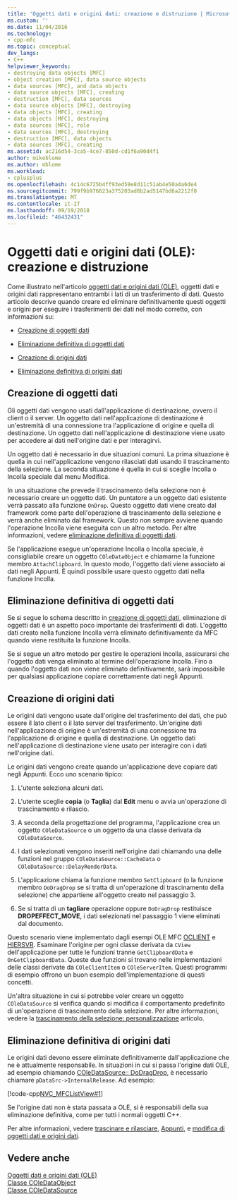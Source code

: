 ```yaml
---
title: 'Oggetti dati e origini dati: creazione e distruzione | Microsoft Docs'
ms.custom: ''
ms.date: 11/04/2016
ms.technology:
- cpp-mfc
ms.topic: conceptual
dev_langs:
- C++
helpviewer_keywords:
- destroying data objects [MFC]
- object creation [MFC], data source objects
- data sources [MFC], and data objects
- data source objects [MFC], creating
- destruction [MFC], data sources
- data source objects [MFC], destroying
- data objects [MFC], creating
- data objects [MFC], destroying
- data sources [MFC], role
- data sources [MFC], destroying
- destruction [MFC], data objects
- data sources [MFC], creating
ms.assetid: ac216d54-3ca5-4ce7-850d-cd1f6a90d4f1
author: mikeblome
ms.author: mblome
ms.workload:
- cplusplus
ms.openlocfilehash: 4c14c6725b4ff93ed59e8d11c51ab4e50a4a6de4
ms.sourcegitcommit: 799f9b976623a375203ad8b2ad5147bd6a2212f0
ms.translationtype: MT
ms.contentlocale: it-IT
ms.lasthandoff: 09/19/2018
ms.locfileid: "46432431"
---
```

# <a name="data-objects-and-data-sources-creation-and-destruction"></a>Oggetti dati e origini dati (OLE): creazione e distruzione

Come illustrato nell'articolo [oggetti dati e origini dati (OLE)](../mfc/data-objects-and-data-sources-ole.md), oggetti dati e origini dati rappresentano entrambi i lati di un trasferimento di dati. Questo articolo descrive quando creare ed eliminare definitivamente questi oggetti e origini per eseguire i trasferimenti dei dati nel modo corretto, con informazioni su:

- [Creazione di oggetti dati](#_core_creating_data_objects)

- [Eliminazione definitiva di oggetti dati](#_core_destroying_data_objects)

- [Creazione di origini dati](#_core_creating_data_sources)

- [Eliminazione definitiva di origini dati](#_core_destroying_data_sources)

##  <a name="_core_creating_data_objects"></a> Creazione di oggetti dati

Gli oggetti dati vengono usati dall'applicazione di destinazione, ovvero il client o il server. Un oggetto dati nell'applicazione di destinazione è un'estremità di una connessione tra l'applicazione di origine e quella di destinazione. Un oggetto dati nell'applicazione di destinazione viene usato per accedere ai dati nell'origine dati e per interagirvi.

Un oggetto dati è necessario in due situazioni comuni. La prima situazione è quella in cui nell'applicazione vengono rilasciati dati usando il trascinamento della selezione. La seconda situazione è quella in cui si sceglie Incolla o Incolla speciale dal menu Modifica.

In una situazione che prevede il trascinamento della selezione non è necessario creare un oggetto dati. Un puntatore a un oggetto dati esistente verrà passato alla funzione `OnDrop`. Questo oggetto dati viene creato dal framework come parte dell'operazione di trascinamento della selezione e verrà anche eliminato dal framework. Questo non sempre avviene quando l'operazione Incolla viene eseguita con un altro metodo. Per altre informazioni, vedere [eliminazione definitiva di oggetti dati](#_core_destroying_data_objects).

Se l'applicazione esegue un'operazione Incolla o Incolla speciale, è consigliabile creare un oggetto `COleDataObject` e chiamarne la funzione membro `AttachClipboard`. In questo modo, l'oggetto dati viene associato ai dati negli Appunti. È quindi possibile usare questo oggetto dati nella funzione Incolla.

##  <a name="_core_destroying_data_objects"></a> Eliminazione definitiva di oggetti dati

Se si segue lo schema descritto in [creazione di oggetti dati](#_core_creating_data_objects), eliminazione di oggetti dati è un aspetto poco importante dei trasferimenti di dati. L'oggetto dati creato nella funzione Incolla verrà eliminato definitivamente da MFC quando viene restituita la funzione Incolla.

Se si segue un altro metodo per gestire le operazioni Incolla, assicurarsi che l'oggetto dati venga eliminato al termine dell'operazione Incolla. Fino a quando l'oggetto dati non viene eliminato definitivamente, sarà impossibile per qualsiasi applicazione copiare correttamente dati negli Appunti.

##  <a name="_core_creating_data_sources"></a> Creazione di origini dati

Le origini dati vengono usate dall'origine del trasferimento dei dati, che può essere il lato client o il lato server del trasferimento. Un'origine dati nell'applicazione di origine è un'estremità di una connessione tra l'applicazione di origine e quella di destinazione. Un oggetto dati nell'applicazione di destinazione viene usato per interagire con i dati nell'origine dati.

Le origini dati vengono create quando un'applicazione deve copiare dati negli Appunti. Ecco uno scenario tipico:

1. L'utente seleziona alcuni dati.

1. L'utente sceglie **copia** (o **Taglia**) dal **Edit** menu o avvia un'operazione di trascinamento e rilascio.

1. A seconda della progettazione del programma, l'applicazione crea un oggetto `COleDataSource` o un oggetto da una classe derivata da `COleDataSource`.

1. I dati selezionati vengono inseriti nell'origine dati chiamando una delle funzioni nel gruppo `COleDataSource::CacheData` o `COleDataSource::DelayRenderData`.

1. L'applicazione chiama la funzione membro `SetClipboard` (o la funzione membro `DoDragDrop` se si tratta di un'operazione di trascinamento della selezione) che appartiene all'oggetto creato nel passaggio 3.

1. Se si tratta di un **tagliare** operazione oppure `DoDragDrop` restituisce **DROPEFFECT_MOVE**, i dati selezionati nel passaggio 1 viene eliminati dal documento.

Questo scenario viene implementato dagli esempi OLE MFC [OCLIENT](../visual-cpp-samples.md) e [HIERSVR](../visual-cpp-samples.md). Esaminare l'origine per ogni classe derivata da `CView` dell'applicazione per tutte le funzioni tranne `GetClipboardData` e `OnGetClipboardData`. Queste due funzioni si trovano nelle implementazioni delle classi derivate da `COleClientItem` o `COleServerItem`. Questi programmi di esempio offrono un buon esempio dell'implementazione di questi concetti.

Un'altra situazione in cui si potrebbe voler creare un oggetto `COleDataSource` si verifica quando si modifica il comportamento predefinito di un'operazione di trascinamento della selezione. Per altre informazioni, vedere la [trascinamento della selezione: personalizzazione](../mfc/drag-and-drop-customizing.md) articolo.

##  <a name="_core_destroying_data_sources"></a> Eliminazione definitiva di origini dati

Le origini dati devono essere eliminate definitivamente dall'applicazione che ne è attualmente responsabile. In situazioni in cui si passa l'origine dati OLE, ad esempio chiamando [COleDataSource:: DoDragDrop](../mfc/reference/coledatasource-class.md#dodragdrop), è necessario chiamare `pDataSrc->InternalRelease`. Ad esempio:

[!code-cpp[NVC_MFCListView#1](../atl/reference/codesnippet/cpp/data-objects-and-data-sources-creation-and-destruction_1.cpp)]

Se l'origine dati non è stata passata a OLE, si è responsabili della sua eliminazione definitiva, come per tutti i normali oggetti C++.

Per altre informazioni, vedere [trascinare e rilasciare](../mfc/drag-and-drop-ole.md), [Appunti](../mfc/clipboard.md), e [modifica di oggetti dati e origini dati](../mfc/data-objects-and-data-sources-manipulation.md).

## <a name="see-also"></a>Vedere anche

[Oggetti dati e origini dati (OLE)](../mfc/data-objects-and-data-sources-ole.md)<br/>
[Classe COleDataObject](../mfc/reference/coledataobject-class.md)<br/>
[Classe COleDataSource](../mfc/reference/coledatasource-class.md)
